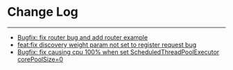 # Change Log
---

- [Bugfix: fix router bug and add router example](https://github.com/Tencent/spring-cloud-tencent/pull/109)
- [feat:fix discovery weight param not set to register request bug](https://github.com/Tencent/spring-cloud-tencent/pull/104)
- [Bugfix: fix causing cpu 100% when set ScheduledThreadPoolExecutor corePoolSize=0](https://github.com/Tencent/spring-cloud-tencent/pull/101)


